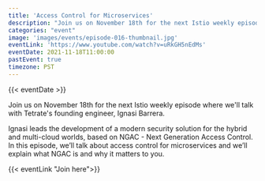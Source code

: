 ```yaml
---
title: 'Access Control for Microservices'
description: "Join us on November 18th for the next Istio weekly episode where we'll talk with Tetrate's founding engineer, Ignasi Barrera."
categories: "event"
image: 'images/events/episode-016-thumbnail.jpg'
eventLink: 'https://www.youtube.com/watch?v=uRkGH5nEdMs'
eventDate: 2021-11-18T11:00:00
pastEvent: true
timezone: PST
---
```


{{< eventDate >}}

Join us on November 18th for the next Istio weekly episode where we'll talk with Tetrate's founding engineer, Ignasi Barrera.

Ignasi leads the development of a modern security solution for the hybrid and multi-cloud worlds, based on NGAC - Next Generation Access Control. In this episode, we’ll talk about access control for microservices and we’ll explain what NGAC is and why it matters to you.

{{< eventLink "Join here">}}
